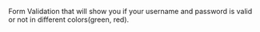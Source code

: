 Form Validation that will show you if your username and password is valid or not in different colors(green, red). 

